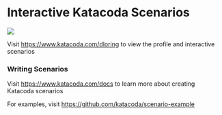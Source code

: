 # Interactive Katacoda Scenarios

[![](http://shields.katacoda.com/katacoda/dloring/count.svg)](https://www.katacoda.com/dloring "Get your profile on Katacoda.com")

Visit https://www.katacoda.com/dloring to view the profile and interactive scenarios

### Writing Scenarios
Visit https://www.katacoda.com/docs to learn more about creating Katacoda scenarios

For examples, visit https://github.com/katacoda/scenario-example
